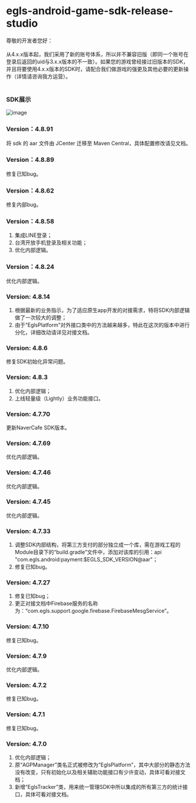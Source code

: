 # egls-android-game-sdk-release-studio

尊敬的开发者您好：<br /><br />
从4.x.x版本起，我们采用了新的账号体系，所以并不兼容旧版（即同一个账号在登录后返回的uid与3.x.x版本的不一致）。如果您的游戏曾经接过旧版本的SDK，并且将要使用4.x.x版本的SDK时，请配合我们做游戏的强更及其他必要的更新操作（详情请咨询我方运营）。<br /><br />
### SDK展示
![image](https://github.com/sonicdjgh/egls-android-game-sdk-release-studio/blob/master/res/demo-kr-login.gif)
### Version：4.8.91
将 sdk 的 aar 文件由 JCenter 迁移至 Maven Central，具体配置修改请见文档。

### Version：4.8.89
修复已知bug。
### Version：4.8.62
修复内部bug。
### Version：4.8.58
1. 集成LINE登录；
2. 台湾开放手机登录及相关功能；
3. 优化内部逻辑。
### Version：4.8.24
优化内部逻辑。
### Version: 4.8.14
1. 根据最新的业务指示，为了适应原生app开发的对接需求，特将SDK内部逻辑做了一次较大的调整；
2. 由于“EglsPlatform”对外接口类中的方法越来越多，特此在这次的版本中进行分化，详细改动请详见对接文档。
### Version: 4.8.6
修复SDK初始化异常问题。
### Version: 4.8.3
1. 优化内部逻辑；
2. 上线轻量级（Lightly）业务功能接口。
### Version: 4.7.70
更新NaverCafe SDK版本。
### Version: 4.7.69
优化内部逻辑。
### Version: 4.7.46
优化内部逻辑。
### Version: 4.7.45
优化内部逻辑。
### Version: 4.7.33
1. 调整SDK内部结构，将第三方支付的部分独立成一个库，需在游戏工程的Module目录下的“build.gradle”文件中，添加对该库的引用：api "com.egls.android:payment:$EGLS_SDK_VERSION@aar"；
2. 修复已知bug。
### Version: 4.7.27
1. 修复已知bug；
2. 更正对接文档中Firebase服务的名称为：“com.egls.support.google.firebase.FirebaseMesgService”。
### Version: 4.7.10
修复已知bug。
### Version: 4.7.9
优化内部逻辑。
### Version: 4.7.2
修复已知bug。
### Version: 4.7.1
修复已知bug。
### Version: 4.7.0
1. 优化内部逻辑；
2. 原“AGPManager”类名正式被修改为“EglsPlatform”，其中大部分的静态方法没有改变，只有初始化以及相关辅助功能接口有少许变动，具体可看对接文档；
3. 新增“EglsTracker”类，用来统一管理SDK中所以集成的所有第三方的统计接口，具体可看对接文档。
